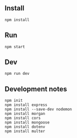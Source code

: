 ## Install
`npm install`

## Run
`npm start`  

## Dev
`npm run dev`  

## Development notes
```
npm init
npm install express
npm install --save-dev nodemon
npm install morgan
npm install cors
npm install mongoose
npm install dotenv
npm install multer
```
